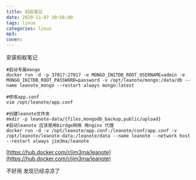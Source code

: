 ```yaml
---
title: 蚂蚁笔记
date: 2020-11-07 10:56:09
tags: linux
categories: linux
mp3:
cover:
---
```


安装蚂蚁笔记


```shell
#启动专属mongo
docker run -d -p 37017:27017 -e MONGO_INITDB_ROOT_USERNAME=admin -e MONGO_INITDB_ROOT_PASSWORD=password -v /opt/leanote/mongo:/data/db --name leanote_mongo --restart always mongo:latest

#修改app.conf
vim /opt/leanote/app.conf

#创建leanote文件夹
mkdir -p leanote-data/{files,mongodb_backup,public/upload}
#启动leanote 应该使用birdge网络 用nginx 代理
docker run -d -v /opt/leanote/app.conf:/leanote/conf/app.conf -v /opt/leanote/leanote-data:/leanote/data --name leanote --network host --restart always jim3ma/leanote
```

[https://hub.docker.com/r/jim3ma/leanote](https://hub.docker.com/r/jim3ma/leanote)


 不好用 发现已经凉凉了 
